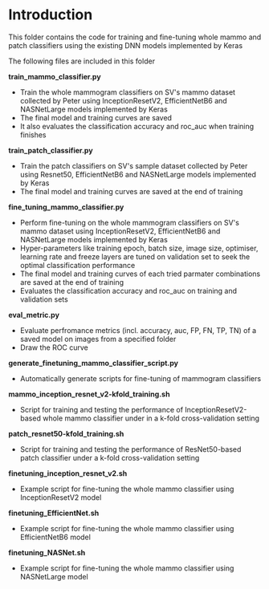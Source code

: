 # Introduction

This folder contains the code for training and fine-tuning whole mammo and patch classifiers using the existing DNN models implemented by Keras

The following files are included in this folder

**train_mammo_classifier.py**
* Train the whole mammogram classifiers on SV's mammo dataset collected by Peter 
using InceptionResetV2, EfficientNetB6 and NASNetLarge models implemented by Keras
* The final model and training curves are saved
* It also evaluates the classification accuracy and roc_auc when training finishes

**train_patch_classifier.py**
* Train the patch classifiers on SV's sample dataset collected by Peter using Resnet50, EfficientNetB6 and NASNetLarge models implemented by Keras
* The final model and training curves are saved at the end of training

**fine_tuning_mammo_classifier.py**
* Perform fine-tuning on the whole mammogram classifiers on SV's mammo dataset
using InceptionResetV2, EfficientNetB6 and NASNetLarge models implemented by Keras
* Hyper-parameters like training epoch, batch size, image size, optimiser, learning rate and freeze layers are tuned on validation set to seek the optimal classification performance
* The final model and training curves of each tried parmater combinations are saved at the end of training
* Evaluates the classification accuracy and roc_auc on training and validation sets

**eval_metric.py**
* Evaluate perfromance metrics (incl. accuracy, auc, FP, FN, TP, TN) of a saved model on images from a specified folder
* Draw the ROC curve

**generate_finetuning_mammo_classifier_script.py**
* Automatically generate scripts for fine-tuning of mammogram classifiers

**mammo_inception_resnet_v2-kfold_training.sh**
* Script for training and testing the performance of InceptionResetV2-based whole mammo classifier under in a k-fold cross-validation setting

**patch_resnet50-kfold_training.sh**
* Script for training and testing the performance of ResNet50-based patch classifier under a k-fold cross-validation setting

**finetuning_inception_resnet_v2.sh**
* Example script for fine-tuning the whole mammo classifier using InceptionResetV2 model

**finetuning_EfficientNet.sh**
* Example script for fine-tuning the whole mammo classifier using EfficientNetB6 model

**finetuning_NASNet.sh**
* Example script for fine-tuning the whole mammo classifier using NASNetLarge model